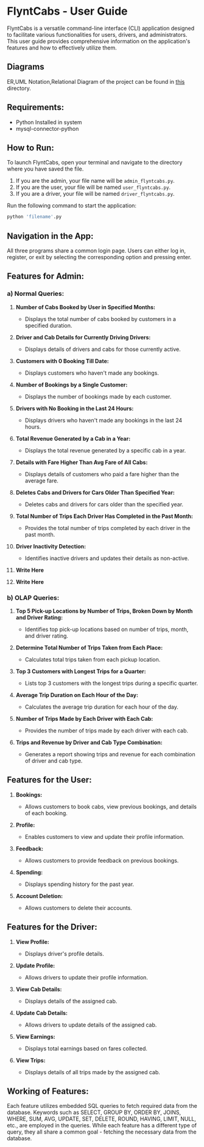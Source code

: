 # FlyntCabs - User Guide

FlyntCabs is a versatile command-line interface (CLI) application designed to facilitate various functionalities for users, drivers, and administrators. This user guide provides comprehensive information on the application's features and how to effectively utilize them.

## Diagrams
ER,UML Notation,Relational Diagram of the project can be found in <a href="https://github.com/EternalBlissard/FlyntCabs/tree/main/Diagrams" >this</a> directory.

## Requirements:
- Python Installed in system
- mysql-connector-python

## How to Run:
To launch FlyntCabs, open your terminal and navigate to the directory where you have saved the file.
1. If you are the admin, your file name will be `admin_flyntcabs.py`.
2. If you are the user, your file will be named `user_flyntcabs.py`.
3. If you are a driver, your file will be named `driver_flyntcabs.py`.

Run the following command to start the application: 
```bash
python 'filename'.py
```

## Navigation in the App:
All three programs share a common login page. Users can either log in, register, or exit by selecting the corresponding option and pressing enter.

## Features for Admin:

### a) Normal Queries:

1. **Number of Cabs Booked by User in Specified Months:**
   - Displays the total number of cabs booked by customers in a specified duration.

2. **Driver and Cab Details for Currently Driving Drivers:**
   - Displays details of drivers and cabs for those currently active.

3. **Customers with 0 Booking Till Date:**
   - Displays customers who haven't made any bookings.

4. **Number of Bookings by a Single Customer:**
   - Displays the number of bookings made by each customer.

5. **Drivers with No Booking in the Last 24 Hours:**
   - Displays drivers who haven't made any bookings in the last 24 hours.

6. **Total Revenue Generated by a Cab in a Year:**
   - Displays the total revenue generated by a specific cab in a year.

7. **Details with Fare Higher Than Avg Fare of All Cabs:**
   - Displays details of customers who paid a fare higher than the average fare.

8. **Deletes Cabs and Drivers for Cars Older Than Specified Year:**
   - Deletes cabs and drivers for cars older than the specified year.

9. **Total Number of Trips Each Driver Has Completed in the Past Month:**
   - Provides the total number of trips completed by each driver in the past month.

10. **Driver Inactivity Detection:**
    - Identifies inactive drivers and updates their details as non-active.

11. **Write Here**

12. **Write Here**

### b) OLAP Queries:

1. **Top 5 Pick-up Locations by Number of Trips, Broken Down by Month and Driver Rating:**
   - Identifies top pick-up locations based on number of trips, month, and driver rating.

2. **Determine Total Number of Trips Taken from Each Place:**
   - Calculates total trips taken from each pickup location.

3. **Top 3 Customers with Longest Trips for a Quarter:**
   - Lists top 3 customers with the longest trips during a specific quarter.

4. **Average Trip Duration on Each Hour of the Day:**
   - Calculates the average trip duration for each hour of the day.

5. **Number of Trips Made by Each Driver with Each Cab:**
   - Provides the number of trips made by each driver with each cab.

6. **Trips and Revenue by Driver and Cab Type Combination:**
   - Generates a report showing trips and revenue for each combination of driver and cab type.

## Features for the User:

1. **Bookings:**
   - Allows customers to book cabs, view previous bookings, and details of each booking.

2. **Profile:**
   - Enables customers to view and update their profile information.

3. **Feedback:**
   - Allows customers to provide feedback on previous bookings.

4. **Spending:**
   - Displays spending history for the past year.

5. **Account Deletion:**
   - Allows customers to delete their accounts.

## Features for the Driver:

1. **View Profile:**
   - Displays driver's profile details.

2. **Update Profile:**
   - Allows drivers to update their profile information.

3. **View Cab Details:**
   - Displays details of the assigned cab.

4. **Update Cab Details:**
   - Allows drivers to update details of the assigned cab.

5. **View Earnings:**
   - Displays total earnings based on fares collected.

6. **View Trips:**
   - Displays details of all trips made by the assigned cab.

## Working of Features:
Each feature utilizes embedded SQL queries to fetch required data from the database. Keywords such as SELECT, GROUP BY, ORDER BY, JOINS, WHERE, SUM, AVG, UPDATE, SET, DELETE, ROUND, HAVING, LIMIT, NULL, etc., are employed in the queries. While each feature has a different type of query, they all share a common goal - fetching the necessary data from the database.
